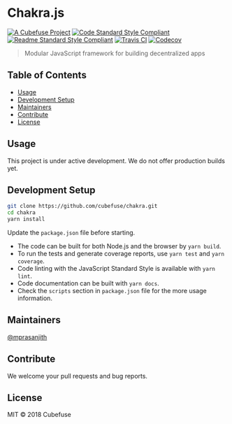 # Chakra.js

[![A Cubefuse Project](https://img.shields.io/badge/a_project_by-cubefuse-blue.svg?style=for-the-badge)](http://cubefuse.org)
[![Code Standard Style Compliant](https://img.shields.io/badge/code-standard-green.svg?style=for-the-badge)](https://github.com/standard/standard)
[![Readme Standard Style Compliant](https://img.shields.io/badge/readme-standard-green.svg?style=for-the-badge)](https://github.com/RichardLitt/standard-readme)
[![Travis CI](https://img.shields.io/travis/cubefuse/chakra-js-library-starter.svg?style=for-the-badge)](https://travis-ci.com/cubefuse/chakra-js-library-starter)
[![Codecov](https://img.shields.io/codecov/c/github/cubefuse/chakra-js-library-starter.svg?style=for-the-badge)](https://codecov.io/gh/cubefuse/chakra-js-library-starter)

>  Modular JavaScript framework for building decentralized apps

## Table of Contents
- [Usage](#usage)
- [Development Setup](#development-setup)
- [Maintainers](#maintainers)
- [Contribute](#contribute)
- [License](#license)

## Usage

This project is under active development. We do not offer production builds yet.

## Development Setup

```sh
git clone https://github.com/cubefuse/chakra.git
cd chakra
yarn install
``` 
Update the `package.json` file before starting.

- The code can be built for both Node.js and the browser by `yarn build`.
- To run the tests and generate coverage reports, use `yarn test` and `yarn coverage`.
- Code linting with the JavaScript Standard Style is available with `yarn lint`.
- Code documentation can be built with `yarn docs`.
- Check the `scripts` section in `package.json` file for the more usage information.

## Maintainers

[@mprasanjith](https://github.com/mprasanjith)

## Contribute

We welcome your pull requests and bug reports.

## License

MIT © 2018 Cubefuse
